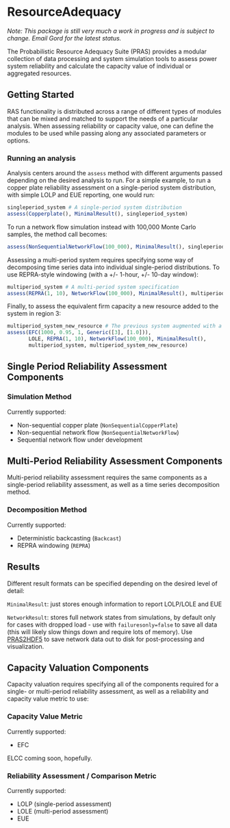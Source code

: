 # ResourceAdequacy

_Note: This package is still very much a work in progress and is subject to change. Email Gord for the latest status._

The Probabilistic Resource Adequacy Suite (PRAS) provides a modular collection
of data processing and system simulation tools to assess power system reliability
and calculate the capacity value of individual or aggregated resources.

## Getting Started

RAS functionality is distributed across a range of different types of modules that can
be mixed and matched to support the needs of a particular analysis.
When assessing reliability or capacity value, one can define the modules to be used
while passing along any associated parameters or options.

### Running an analysis
Analysis centers around the `assess` method with different arguments passed
depending on the desired analysis to run.
For a simple example, to run a copper plate reliability assessment on a single-period
system distribution, with simple LOLP and EUE reporting, one would run:

```julia
singleperiod_system # A single-period system distribution
assess(Copperplate(), MinimalResult(), singleperiod_system)
```

To run a network flow simulation instead with 100,000 Monte Carlo samples,
the method call becomes:

```julia
assess(NonSequentialNetworkFlow(100_000), MinimalResult(), singleperiod_system)
```

Assessing a multi-period system requires specifying some way of decomposing
time series data into individual single-period distributions.
To use REPRA-style windowing (with a +/- 1-hour, +/- 10-day window):

```julia
multiperiod_system # A multi-period system specification
assess(REPRA(1, 10), NetworkFlow(100_000), MinimalResult(), multiperiod_system)
```

Finally, to assess the equivalent firm capacity a new resource added
to the system in region 3:

```julia
multiperiod_system_new_resource # The previous system augmented with a new resource
assess(EFC(1000, 0.95, 1, Generic([3], [1.0])),
       LOLE, REPRA(1, 10), NetworkFlow(100_000), MinimalResult(),
	   multiperiod_system, multiperiod_system_new_resource)
```


## Single Period Reliability Assessment Components

### Simulation Method

Currently supported:
 - Non-sequential copper plate (`NonSequentialCopperPlate`)
 - Non-sequential network flow (`NonSequentialNetworkFlow`)
 - Sequential network flow under development

## Multi-Period Reliability Assessment Components

Multi-period reliability assessment requires the same components as a single-period reliability assessment, as well as a time series decomposition method.

### Decomposition Method

Currently supported:
 - Deterministic backcasting (`Backcast`)
 - REPRA windowing (`REPRA`)

## Results

Different result formats can be specified depending on the desired level of detail:

`MinimalResult`: just stores enough information to report LOLP/LOLE and EUE

`NetworkResult`: stores full network states from simulations, by default only
for cases with dropped load - use with `failuresonly=false` to save all data
(this will likely slow things down and require lots of memory).
Use [PRAS2HDF5](https://github.nrel.gov/PRAS/PRAS2HDF5.jl) to save network data
out to disk for post-processing and visualization.

## Capacity Valuation Components

Capacity valuation requires specifying all of the components required for a single- or multi-period reliability assessment, as well as a reliability and capacity value metric to use:

### Capacity Value Metric

Currently supported:
 - EFC

ELCC coming soon, hopefully.

### Reliability Assessment / Comparison Metric

Currently supported:
 - LOLP (single-period assessment)
 - LOLE (multi-period assessment)
 - EUE
